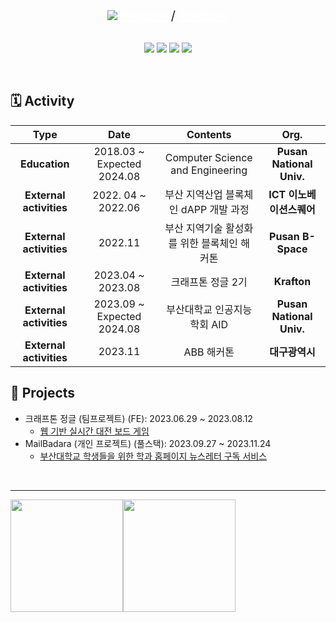 <div align="center">
  <img src="https://capsule-render.vercel.app/api?type=waving&color=3178C6&height=200&section=header&text=KimCookieYa%20Github&fontSize=80&fontColor=FFFFFF" />

  <span style="font-size:20;">
    <a href="./docs/김민석의 Resume.pdf" style="color:white;">Resume</a>
    /
    <a href="https://kimcookieya.notion.site/Portfolio-b30f8a5319d64d1e933130d680703abd?pvs=4" style="color:white;">Portfolio</a>
  </span>
  <br />
  <br />

<a href="https://insengnewbie.tistory.com" target="_blank"><img src="https://img.shields.io/badge/Tistory-000000?style=for-the-badge&logo=tistory&logoColor=white"/></a>
<a href="https://instagram.com/KimCookieYa" target="_blank"><img src="https://img.shields.io/badge/KimCookieYa-E4405F?style=for-the-badge&logo=instagram&logoColor=white"/></a>
<a href="https://www.linkedin.com/in/%EB%AF%BC%EC%84%9D-%EA%B9%80-760635241/" target="_blank"><img src="https://img.shields.io/badge/LinkedIn-0077B5?style=for-the-badge&logo=linkedin&logoColor=white"/></a>
<a href="mailto:min49590@gmail.com" target="_blank"><img src="https://img.shields.io/badge/min49590@gmail.com-D14836?style=for-the-badge&logo=gmail&logoColor=white"/></a>

</div>
<br/>

## 🗓️ Activity

|        **Type**         |          **Date**          |                **Contents**                 |         **Org.**         |
| :---------------------: | :------------------------: | :-----------------------------------------: | :----------------------: |
|      **Education**      | 2018.03 ~ Expected 2024.08 |      Computer Science and Engineering       | **Pusan National Univ.** |
| **External activities** |     2022. 04 ~ 2022.06     |    부산 지역산업 블록체인 dAPP 개발 과정    | **ICT 이노베이션스퀘어** |
| **External activities** |          2022.11           | 부산 지역기술 활성화를 위한 블록체인 해커톤 |    **Pusan B-Space**     |
| **External activities** |     2023.04 ~ 2023.08      |              크래프톤 정글 2기              |       **Krafton**        |
| **External activities** | 2023.09 ~ Expected 2024.08 |        부산대학교 인공지능 학회 AID         | **Pusan National Univ.** |
| **External activities** |          2023.11           |                 ABB 해커톤                  |      **대구광역시**      |

## 📂 Projects

- 크래프톤 정글 (팀프로젝트) (FE): 2023.06.29 ~ 2023.08.12
  - [웹 기반 실시간 대전 보드 게임](https://github.com/KJ2B-HandsUp/client)
- MailBadara (개인 프로젝트) (풀스택): 2023.09.27 ~ 2023.11.24
  - [부산대학교 학생들을 위한 학과 홈페이지 뉴스레터 구독 서비스](https://github.com/KimCookieYa/PNU_Mail_Badara)

<div hidden>
- AID 동아리 홈페이지 (팀프로젝트) (FE): 2023.09.01 ~ Current
  - [부산대학교 인공지능 학회 AID 동아리 리뉴얼 프로젝트](https://github.com/PNU-AID/homepage)
</div>

<br />
<hr />

<div style="display:flex;flex-direction:row;">
<img height="180em" src="https://github-readme-stats-eight-theta.vercel.app/api?username=KimCookieYa&show_icons=true&theme=default"/>
<img height="180em" src="https://github-readme-stats-eight-theta.vercel.app/api/top-langs/?username=KimCookieYa&layout=compact&langs_count=8"/>
</div>
